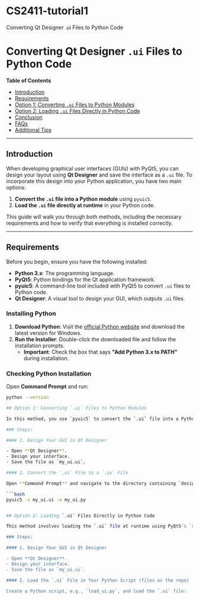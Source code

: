 # CS2411-tutorial1
Converting Qt Designer .ui Files to Python Code

# Converting Qt Designer `.ui` Files to Python Code

**Table of Contents**

- [Introduction](#introduction)
- [Requirements](#requirements)
- [Option 1: Converting `.ui` Files to Python Modules](#option-1-converting-ui-files-to-python-modules)
- [Option 2: Loading `.ui` Files Directly in Python Code](#option-2-loading-ui-files-directly-in-python-code)
- [Conclusion](#conclusion)
- [FAQs](#faqs)
- [Additional Tips](#additional-tips)

---

## Introduction

When developing graphical user interfaces (GUIs) with PyQt5, you can design your layout using **Qt Designer** and save the interface as a `.ui` file. To incorporate this design into your Python application, you have two main options:

1. **Convert the `.ui` file into a Python module** using `pyuic5`.
2. **Load the `.ui` file directly at runtime** in your Python code.

This guide will walk you through both methods, including the necessary requirements and how to verify that everything is installed correctly.

---

## Requirements

Before you begin, ensure you have the following installed:

- **Python 3.x**: The programming language.
- **PyQt5**: Python bindings for the Qt application framework.
- **pyuic5**: A command-line tool included with PyQt5 to convert `.ui` files to Python code.
- **Qt Designer**: A visual tool to design your GUI, which outputs `.ui` files.

### Installing Python

1. **Download Python**: Visit the [official Python website](https://www.python.org/downloads/windows/) and download the latest version for Windows.
2. **Run the Installer**: Double-click the downloaded file and follow the installation prompts.
   - **Important**: Check the box that says **"Add Python 3.x to PATH"** during installation.

### Checking Python Installation

Open **Command Prompt** and run:

```bash
python --version

## Option 1: Converting `.ui` Files to Python Modules

In this method, you use `pyuic5` to convert the `.ui` file into a Python script that can be imported into your application.

### Steps:

#### 1. Design Your GUI in Qt Designer

- Open **Qt Designer**.
- Design your interface.
- Save the file as `my_ui.ui`.

#### 2. Convert the `.ui` File to a `.py` File

Open **Command Prompt** and navigate to the directory containing `design.ui`. Run:

```bash
pyuic5 -x my_ui.ui -o my_ui.py


## Option 2: Loading `.ui` Files Directly in Python Code

This method involves loading the `.ui` file at runtime using PyQt5's `uic` module.

### Steps:

#### 1. Design Your GUI in Qt Designer

- Open **Qt Designer**.
- Design your interface.
- Save the file as `my_ui.ui`.

#### 2. Load the `.ui` File in Your Python Script (files on the repo)

Create a Python script, e.g., `load_ui.py`, and load the `.ui` file:


